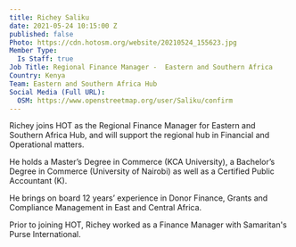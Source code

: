 ```yaml
---
title: Richey Saliku
date: 2021-05-24 10:15:00 Z
published: false
Photo: https://cdn.hotosm.org/website/20210524_155623.jpg
Member Type:
  Is Staff: true
Job Title: Regional Finance Manager -  Eastern and Southern Africa
Country: Kenya
Team: Eastern and Southern Africa Hub
Social Media (Full URL):
  OSM: https://www.openstreetmap.org/user/Saliku/confirm
---
```


Richey joins HOT as the Regional Finance Manager for Eastern and Southern Africa Hub, and will support the regional hub in Financial and Operational matters.

He holds a Master’s Degree in Commerce (KCA University), a Bachelor’s Degree in Commerce (University of Nairobi) as well as a Certified Public Accountant (K).

He brings on board 12 years’ experience in Donor Finance, Grants and Compliance Management in East and Central Africa.

Prior to joining HOT, Richey worked as a Finance Manager with Samaritan's Purse International. 